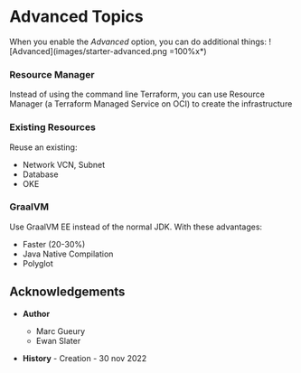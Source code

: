 
# Advanced Topics

When you enable the *Advanced* option, you can do additional things:
![Advanced](images/starter-advanced.png =100%x*)

### Resource Manager

Instead of using the command line Terraform, you can use Resource Manager (a Terraform Managed Service on OCI) to create the infrastructure

### Existing Resources

Reuse an existing: 

- Network VCN, Subnet
- Database
- OKE

### GraalVM

Use GraalVM EE instead of the normal JDK. With these advantages:

- Faster (20-30%)
- Java Native Compilation
- Polyglot  

## Acknowledgements 
- **Author**
    - Marc Gueury
    - Ewan Slater 

- **History** - Creation - 30 nov 2022